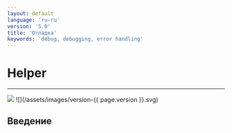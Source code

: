 ```yaml
---
layout: default
language: 'ru-ru'
version: '5.0'
title: 'Отладка'
keywords: 'debug, debugging, error handling'
---
```


# Helper
- - -
![](/assets/images/document-status-stable-success.svg) ![](/assets/images/version-{{ page.version }}.svg)

## Введение
